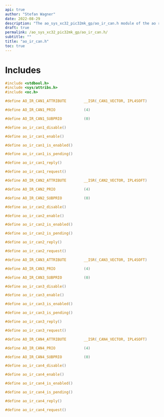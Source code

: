 ```yaml
---
api: true
author: "Stefan Wagner"
date: 2022-08-29
description: "The ao_sys_xc32_pic32mk_gp/ao_ir_can.h module of the ao real-time operating system."
draft: true
permalink: /ao_sys_xc32_pic32mk_gp/ao_ir_can.h/ 
subtitle: ""
title: "ao_ir_can.h"
toc: true
---
```


# Includes

```c
#include <stdbool.h>
#include <sys/attribs.h>
#include <xc.h>
```

```c
#define AO_IR_CAN1_ATTRIBUTE        __ISR(_CAN1_VECTOR, IPL4SOFT)
```

```c
#define AO_IR_CAN1_PRIO             (4)
```

```c
#define AO_IR_CAN1_SUBPRIO          (0)
```

```c
#define ao_ir_can1_disable()
```

```c
#define ao_ir_can1_enable()
```

```c
#define ao_ir_can1_is_enabled()
```

```c
#define ao_ir_can1_is_pending()
```

```c
#define ao_ir_can1_reply()
```

```c
#define ao_ir_can1_request()
```

```c
#define AO_IR_CAN2_ATTRIBUTE        __ISR(_CAN2_VECTOR, IPL4SOFT)
```

```c
#define AO_IR_CAN2_PRIO             (4)
```

```c
#define AO_IR_CAN2_SUBPRIO          (0)
```

```c
#define ao_ir_can2_disable()
```

```c
#define ao_ir_can2_enable()
```

```c
#define ao_ir_can2_is_enabled()
```

```c
#define ao_ir_can2_is_pending()
```

```c
#define ao_ir_can2_reply()
```

```c
#define ao_ir_can2_request()
```

```c
#define AO_IR_CAN3_ATTRIBUTE        __ISR(_CAN3_VECTOR, IPL4SOFT)
```

```c
#define AO_IR_CAN3_PRIO             (4)
```

```c
#define AO_IR_CAN3_SUBPRIO          (0)
```

```c
#define ao_ir_can3_disable()
```

```c
#define ao_ir_can3_enable()
```

```c
#define ao_ir_can3_is_enabled()
```

```c
#define ao_ir_can3_is_pending()
```

```c
#define ao_ir_can3_reply()
```

```c
#define ao_ir_can3_request()
```

```c
#define AO_IR_CAN4_ATTRIBUTE        __ISR(_CAN4_VECTOR, IPL4SOFT)
```

```c
#define AO_IR_CAN4_PRIO             (4)
```

```c
#define AO_IR_CAN4_SUBPRIO          (0)
```

```c
#define ao_ir_can4_disable()
```

```c
#define ao_ir_can4_enable()
```

```c
#define ao_ir_can4_is_enabled()
```

```c
#define ao_ir_can4_is_pending()
```

```c
#define ao_ir_can4_reply()
```

```c
#define ao_ir_can4_request()
```

